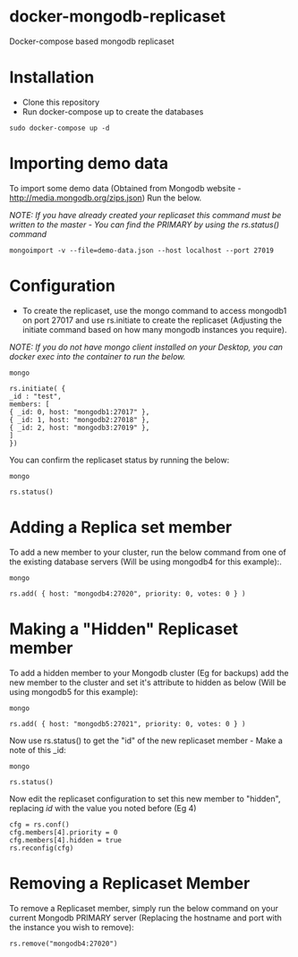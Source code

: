 # docker-mongodb-replicaset

Docker-compose based mongodb replicaset 

# Installation

* Clone this repository
* Run docker-compose up to create the databases

```
sudo docker-compose up -d
```

# Importing demo data

To import some demo data (Obtained from Mongodb website - http://media.mongodb.org/zips.json) Run the below.

_NOTE: If you have already created your replicaset this command must be written to the master - You can find the PRIMARY by using the rs.status() command_
 
```
mongoimport -v --file=demo-data.json --host localhost --port 27019
```

# Configuration

* To create the replicaset, use the mongo command to access mongodb1 on port 27017 and use rs.initiate to create the replicaset (Adjusting the initiate command based on how many mongodb instances you require).

_NOTE: If you do not have mongo client installed on your Desktop, you can docker exec into the container to run the below._

```
mongo

rs.initiate( {
_id : "test",
members: [
{ _id: 0, host: "mongodb1:27017" },
{ _id: 1, host: "mongodb2:27018" },
{ _id: 2, host: "mongodb3:27019" },
]
})
```

You can confirm the replicaset status by running the below:

```
mongo

rs.status()
```

# Adding a Replica set member

To add a new member to your cluster, run the below command from one of the existing database servers (Will be using mongodb4 for this example):.

```
mongo

rs.add( { host: "mongodb4:27020", priority: 0, votes: 0 } )
```

# Making a "Hidden" Replicaset member

To add a hidden member to your Mongodb cluster (Eg for backups) add the new member to the cluster and set it's attribute to hidden as below (Will be using mongodb5 for this example):

```
mongo

rs.add( { host: "mongodb5:27021", priority: 0, votes: 0 } )

```

Now use rs.status() to get the "id" of the new replicaset member - Make a note of this _id:

```
mongo

rs.status()
```

Now edit the replicaset configuration to set this new member to "hidden", replacing *id* with the value you noted before (Eg 4)

```
cfg = rs.conf()
cfg.members[4].priority = 0
cfg.members[4].hidden = true
rs.reconfig(cfg)
```

# Removing a Replicaset Member

To remove a Replicaset member, simply run the below command on your current Mongodb PRIMARY server (Replacing the hostname and port with the instance you wish to remove):

```
rs.remove("mongodb4:27020")
```